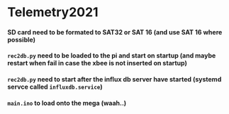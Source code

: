 # Telemetry2021

#### SD card need to be formated to SAT32 or SAT 16 (and use SAT 16 where possible)
#### `rec2db.py` need to be loaded to the pi and start on startup (and maybe restart when fail in case the xbee is not inserted on startup)
#### `rec2db.py` need to start after the influx db server have started (systemd servce called `influxdb.service`)
#### `main.ino` to load onto the mega (waah..)

